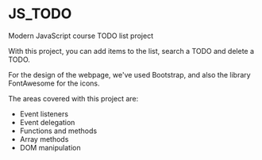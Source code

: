 # JS_TODO

Modern JavaScript course TODO list project

With this project, you can add items to the list, search a TODO and delete a TODO.

For the design of the webpage, we've used Bootstrap, and also the library FontAwesome for the icons.

The areas covered with this project are: 

* Event listeners
* Event delegation
* Functions and methods
* Array methods
* DOM manipulation
